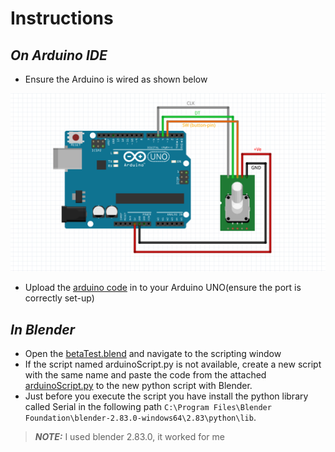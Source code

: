 # Instructions

## _On Arduino IDE_
- Ensure the Arduino is wired as shown below


![Wiring...](screenshots/rotary4blend.PNG?raw=true "Optional Title")

- Upload the [arduino code][arduinocode] in to your Arduino UNO(ensure the port is correctly set-up)

## _In Blender_
- Open the [betaTest.blend][blendfile] and navigate to the scripting window
- If the script named arduinoScript.py is not available, create a new script with the same name and paste the code from the attached [arduinoScript.py][script] to the new python script with Blender.
- Just before you execute the script you have install the python library called Serial in the following path `C:\Program Files\Blender Foundation\blender-2.83.0-windows64\2.83\python\lib`.

> **_NOTE:_** I used blender 2.83.0, it worked for me




[script]: arduinoScript.py
[blendfile]: betaTest.blend
[arduinocode]: Rotary_Encoder/Rotary_Encoder.ino
